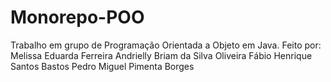 # Monorepo-POO
Trabalho em grupo de Programação Orientada a Objeto em Java.
Feito por:
Melissa Eduarda Ferreira
Andrielly Briam da Silva Oliveira
Fábio Henrique Santos Bastos
Pedro Miguel Pimenta Borges
